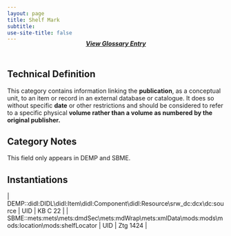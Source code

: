 ```yaml
---
layout: page
title: Shelf Mark
subtitle:  
use-site-title: false
---
```


<h4 style="text-align:center;font-style:italic;margin-top:-20px;margin-bottom:50px;"><a href="../../glossary/shelf-mark">View Glossary Entry</a></h4>

## Technical Definition

This category contains information linking the **publication**, as a
conceptual unit, to an item or record in an external database or
catalogue. It does so without specific **date** or other restrictions
and should be considered to refer to a specific physical **volume rather
than a volume as numbered by the original publisher.**

## Category Notes

This field only appears in DEMP and SBME.

## Instantiations

| DEMP::didl:DIDL\\didl:Item\\didl:Component\\didl:Resource\\srw\_dc:dcx\\dc:source  | UID | KB C 22  |
| SBME::mets:mets\\mets:dmdSec\\mets:mdWrap\\mets:xmlData\\mods:mods\\mods:location\\mods:shelfLocator | UID | Ztg 1424 |
